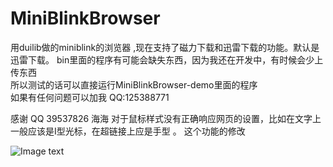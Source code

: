 # MiniBlinkBrowser 
用duilib做的miniblink的浏览器 ,现在支持了磁力下载和迅雷下载的功能。默认是迅雷下载。
bin里面的程序有可能会缺失东西，因为我还在开发中，有时候会少上传东西  
所以测试的话可以直接运行MiniBlinkBrowser-demo里面的程序  
如果有任何问题可以加我 QQ:125388771

感谢
QQ 39537826 海海 对于鼠标样式没有正确响应网页的设置，比如在文字上一般应该是I型光标，在超链接上应是手型 。
这个功能的修改



![Image text](https://raw.githubusercontent.com/zhichao281/duilib-MiniBlinkBrowser/master/bin/demo.png)

